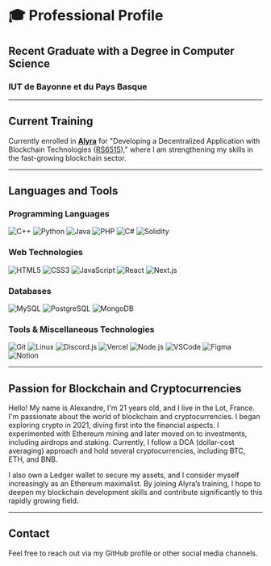 # 🎓 Professional Profile

## Recent Graduate with a Degree in Computer Science
### IUT de Bayonne et du Pays Basque

---

## Current Training
Currently enrolled in **[Alyra](https://www.alyra.fr/)** for "Developing a Decentralized Application with Blockchain Technologies ([RS6515](https://www.francecompetences.fr/recherche/rs/6515/))," where I am strengthening my skills in the fast-growing blockchain sector.

---

## Languages and Tools

### Programming Languages
![C++](https://skillicons.dev/icons?i=cpp) ![Python](https://skillicons.dev/icons?i=python) ![Java](https://skillicons.dev/icons?i=java) ![PHP](https://skillicons.dev/icons?i=php) ![C#](https://skillicons.dev/icons?i=cs) ![Solidity](https://skillicons.dev/icons?i=solidity)

### Web Technologies
![HTML5](https://skillicons.dev/icons?i=html) ![CSS3](https://skillicons.dev/icons?i=css) ![JavaScript](https://skillicons.dev/icons?i=js) ![React](https://skillicons.dev/icons?i=react) ![Next.js](https://skillicons.dev/icons?i=nextjs)

### Databases
![MySQL](https://skillicons.dev/icons?i=mysql) ![PostgreSQL](https://skillicons.dev/icons?i=postgres) ![MongoDB](https://skillicons.dev/icons?i=mongodb)

### Tools & Miscellaneous Technologies
![Git](https://skillicons.dev/icons?i=git) ![Linux](https://skillicons.dev/icons?i=linux) ![Discord.js](https://skillicons.dev/icons?i=discord) ![Vercel](https://skillicons.dev/icons?i=vercel) ![Node.js](https://skillicons.dev/icons?i=nodejs) ![VSCode](https://skillicons.dev/icons?i=vscode) ![Figma](https://skillicons.dev/icons?i=figma) ![Notion](https://skillicons.dev/icons?i=notion)

---

## Passion for Blockchain and Cryptocurrencies
Hello! My name is Alexandre, I'm 21 years old, and I live in the Lot, France. I'm passionate about the world of blockchain and cryptocurrencies. I began exploring crypto in 2021, diving first into the financial aspects. I experimented with Ethereum mining and later moved on to investments, including airdrops and staking. Currently, I follow a DCA (dollar-cost averaging) approach and hold several cryptocurrencies, including BTC, ETH, and BNB.

I also own a Ledger wallet to secure my assets, and I consider myself increasingly as an Ethereum maximalist. By joining Alyra’s training, I hope to deepen my blockchain development skills and contribute significantly to this rapidly growing field.

---

## Contact
Feel free to reach out via my GitHub profile or other social media channels.
